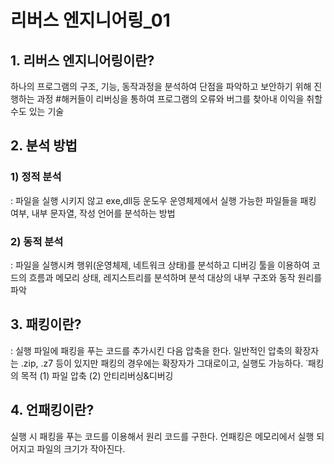 <html>
<head>
<title># reversing_01</title>
</head>
<body>
<h1>리버스 엔지니어링_01</h1>
<h2>1. 리버스 엔지니어링이란?</h2>
하나의 프로그램의 구조, 기능, 동작과정을 분석하여 단점을 파악하고 보안하기 위해 진행하는 과정
#해커들이 리버싱을 통하여 프로그램의 오류와 버그를 찾아내 이익을 취할 수도 있는 기술

<h2>2. 분석 방법</h2>
<h3>1) 정적 분석</h3>
: 파일을 실행 시키지 않고 exe,dll등 운도우 운영체제에서 실행 가능한 파일들을 패킹 여부, 내부 문자열, 작성 언어를 분석하는 방법
<h3>2) 동적 분석</h3>
: 파일을 실행시켜 행위(운영체제, 네트워크 상태)를 분석하고 디버깅 툴을 이용하여 코드의 흐름과 메모리 상태, 레지스트리를 분석하며 분석 대상의 내부 구조와 동작 원리를 파악

<h2>3. 패킹이란?</h2>
: 실행 파일에 패킹을 푸는 코드를 추가시킨 다음 압축을 한다. 일반적인 압축의 확장자는 .zip, .z7 등이 있지만 패킹의 경우에는 확장자가 그대로이고, 실행도 가능하다.
˙패킹의 목적
 (1) 파일 압축
 (2) 안티리버싱&디버깅
 
 <h2>4. 언패킹이란?</h2>
  실행 시 패킹을 푸는 코드를 이용해서 원리 코드를 구한다. 언패킹은 메모리에서 실행 되어지고 파일의 크기가 작아진다.
</body>
</html>
